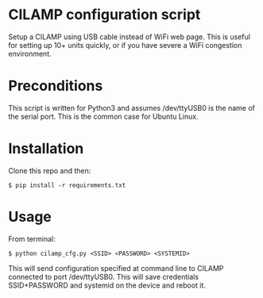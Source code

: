 # CILAMP configuration script

Setup a CILAMP using USB cable instead of WiFi web page. This is useful for setting up 10+ units quickly, or if you have severe a WiFi congestion environment.

# Preconditions

This script is written for Python3 and assumes /dev/ttyUSB0 is the name of the serial port. This is the common case for Ubuntu Linux.


# Installation

Clone this repo and then:

    $ pip install -r requirements.txt
    

# Usage

From terminal:

```
$ python cilamp_cfg.py <SSID> <PASSWORD> <SYSTEMID>
```

This will send configuration specified at command line
to CILAMP connected to port /dev/ttyUSB0.
This will save credentials SSID+PASSWORD and systemid
on the device and reboot it.
